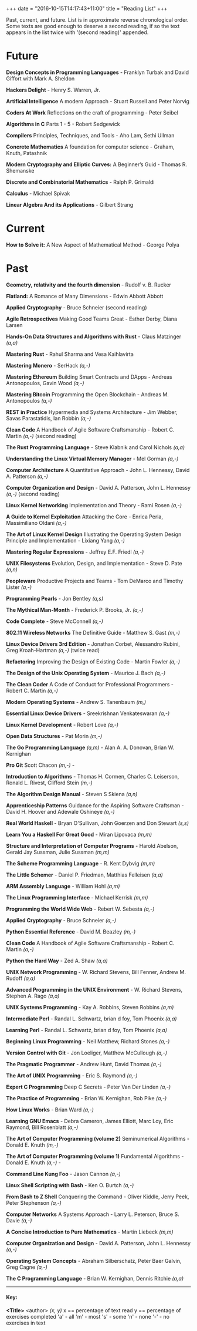 +++
date = "2016-10-15T14:17:43+11:00"
title = "Reading List"
+++

Past, current, and future. List is in approximate reverse chronological order.
Some texts are good enough to deserve a second reading, if so the text appears
in the list twice with '(second reading)' appended.

# Future

**Design Concepts in Programming Languages** -
Franklyn Turbak and David Giffort with Mark A. Sheldon

**Hackers Delight** -
Henry S. Warren, Jr.

**Artificial Intelligence** A modern Approach -
Stuart Russell and Peter Norvig

**Coders At Work** Reflections on the craft of programming -
Peter Seibel

**Algorithms in C** Parts 1 - 5 -
Robert Sedgewick

**Compilers** Principles, Techniques, and Tools -
Aho Lam, Sethi Ullman

**Concrete Mathematics** A foundation for computer science -
Graham, Knuth, Patashnik

**Modern Cryptography and Elliptic Curves:** A Beginner’s Guid -
Thomas R. Shemanske

**Discrete and Combinatorial Mathematics** -
Ralph P. Grimaldi

**Calculus** -
Michael Spivak

**Linear Algebra And its Applications** -
Gilbert Strang

# Current

**How to Solve it:** A New Aspect of Mathematical Method -
George Polya

# Past

**Geometry, relativity and the fourth dimension** -
Rudolf v. B. Rucker

**Flatland:** A Romance of Many Dimensions -
Edwin Abbott Abbott

**Applied Cryptography** -
Bruce Schneier (second reading)

**Agile Retrospectives** Making Good Teams Great -
Esther Derby, Diana Larsen

**Hands-On Data Structures and Algorithms with Rust** -
Claus Matzinger *(a,a)*

**Mastering Rust** - Rahul Sharma and Vesa Kaihlavirta

**Mastering Monero** -
SerHack *(a,-)*

**Mastering Ethereum** Building Smart Contracts and DApps -
Andreas Antonopoulos, Gavin Wood *(a,-)*

**Mastering Bitcoin** Programming the Open Blockchain -
Andreas M. Antonopoulos *(a,-)*

**REST in Practice** Hypermedia and Systems Architecture -
Jim Webber, Savas Parastatidis, Ian Robbin *(a,-)*

**Clean Code** A Handbook of Agile Software Craftsmanship -
Robert C. Martin *(a,-)* (second reading)

**The Rust Programming Language** -
Steve Klabnik and Carol Nichols *(a,a)*

**Understanding the Linux Virtual Memory Manager** -
Mel Gorman *(a,-)*

**Computer Architecture** A Quantitative Approach -
John L. Hennessy, David A. Patterson *(a,-)*

**Computer Organization and Design** -
David A. Patterson, John L. Hennessy *(a,-)* (second reading)

**Linux Kernel Networking** Implementation and Theory -
Rami Rosen  *(a,-)*

**A Guide to Kernel Exploitation** Attacking the Core -
Enrica Perla, Massimiliano Oldani *(a,-)*

**The Art of Linux Kernel Design** Illustrating the Operating System
Design Principle and Implementation - Lixiang Yang *(a,-)*

**Mastering Regular Expressions** -
Jeffrey E.F. Friedl *(a,-)*

**UNIX Filesystems** Evolution, Design, and Implementation -
Steve D. Pate *(a,n)*

**Peopleware** Productive Projects and Teams -
Tom DeMarco and Timothy Lister *(a,-)*

**Programming Pearls** - Jon Bentley *(a,s)*

**The Mythical Man-Month** -
Frederick P. Brooks, Jr. *(a,-)*

**Code Complete** - Steve McConnell *(a,-)*

**802.11 Wireless Networks** The Definitive Guide -
Matthew S. Gast *(m,-)*

**Linux Device Drivers 3rd Edition** -
Jonathan Corbet, Alessandro Rubini, Greg Kroah-Hartman *(a,-)* (twice read)

**Refactoring** Improving the Design of Existing Code -
Martin Fowler *(a,-)*

**The Design of the Unix Operating System** -
Maurice J. Bach *(a,-)*

**The Clean Coder** A Code of Conduct for Professional Programmers -
Robert C. Martin *(a,-)*

**Modern Operating Systems** -
Andrew S. Tanenbaum *(m,)*

**Essential Linux Device Drivers** -
Sreekrishnan Venkateswaran *(a,-)*

**Linux Kernel Development** -
Robert Love *(a,-)*

**Open Data Structures** -
Pat Morin *(m,-)*

**The Go Programming Language** *(a,m)* -
Alan A. A. Donovan, Brian W. Kernighan

**Pro Git** Scott Chacon *(m,-)* -

**Introduction to Algorithms** -
Thomas H. Cormen, Charles C. Leiserson, Ronald L. Rivest, Clifford Stein *(m,-)*

**The Algorithm Design Manual** -
Steven S Skiena *(a,n)*

**Apprenticeship Patterns** Guidance for the Aspiring Software Craftsman -
David H. Hoover and Adewale Oshineye *(a,-)*

**Real World Haskell** -
Bryan O'Sullivan, John Goerzen and Don Stewart *(s,s)*

**Learn You a Haskell For Great Good** -
Miran Lipovaca *(m,m)*

**Structure and Interpretation of Computer Programs** -
Harold Abelson, Gerald Jay Sussman, Julie Sussman *(m,m)*

**The Scheme Programming Language** -
R. Kent Dybvig *(m,m)*

**The Little Schemer** -
Daniel P. Friedman, Matthias Felleisen *(a,a)*

**ARM Assembly Language** -
William Hohl *(a,m)*

**The Linux Programming Interface** -
Michael Kerrisk *(m,m)*

**Programming the World Wide Web** -
Rebert W. Sebesta *(a,-)*

**Applied Cryptography** -
Bruce Schneier *(a,-)*

**Python Essential Reference** -
David M. Beazley *(m,-)*

**Clean Code** A Handbook of Agile Software Craftsmanship -
Robert C. Martin *(a,-)*

**Python the Hard Way** -
Zed A. Shaw *(a,a)*

**UNIX Network Programming** -
W. Richard Stevens, Bill Fenner, Andrew M. Rudoff *(a,a)*

**Advanced Programming in the UNIX Environment** -
W. Richard Stevens, Stephen A. Rago *(a,a)*

**UNIX Systems Programming** -
Kay A. Robbins, Steven Robbins *(a,m)*

**Intermediate Perl** -
Randal L. Schwartz, brian d foy, Tom Phoenix *(a,a)*

**Learning Perl** -
Randal L. Schwartz, brian d foy, Tom Phoenix *(a,a)*

**Beginning Linux Programming** -
Neil Matthew, Richard Stones *(a,-)*

**Version Control with Git** -
Jon Loeliger, Matthew McCullough *(a,-)*

**The Pragmatic Programmer** -
Andrew Hunt, David Thomas *(a,-)*

**The Art of UNIX Programming** -
Eric S. Raymond *(a,-)*

**Expert C Programming** Deep C Secrets -
Peter Van Der Linden *(a,-)*

**The Practice of Programming** -
Brian W. Kernighan, Rob Pike *(a,-)*

**How Linux Works** -
Brian Ward *(a,-)*

**Learning GNU Emacs** -
Debra Cameron, James Elliott, Marc Loy, Eric Raymond, Bill Rosenblatt *(a,-)*

**The Art of Computer Programming (volume 2)** Seminumerical Algorithms -
Donald E. Knuth *(m,-)*

**The Art of Computer Programming (volume 1)** Fundamental Algorithms -
Donald E. Knuth *(a,-)* -

**Command Line Kung Foo** -
Jason Cannon *(a,-)*

**Linux Shell Scripting with Bash** -
Ken O. Burtch *(a,-)*

**From Bash to Z Shell** Conquering the Command -
Oliver Kiddle, Jerry Peek, Peter Stephenson *(a,-)*

**Computer Networks** A Systems Approach -
Larry L. Peterson, Bruce S. Davie *(a,-)*

**A Concise Introduction to Pure Mathematics** -
Martin Liebeck *(m,m)*

**Computer Organization and Design** -
David A. Patterson, John L. Hennessy *(a,-)*

**Operating System Concepts** -
Abraham Silberschatz, Peter Baer Galvin, Greg Cagne *(a,-)*

**The C Programming Language** -
Brian W. Kernighan, Dennis Ritchie *(a,a)*

----------------------


#### Key:

**\<Title\>** \<author\> *(x, y)*
x == percentage of text read
y == percentage of exercises completed
'a' - all
'm' - most
's' - some
'n' - none
'-' - no exercises in text
